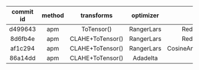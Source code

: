 <!--
 * @Author       : LiAo
 * @Date         : 2022-07-14 10:38:36
 * @LastEditTime : 2022-07-14 14:27:18
 * @LastAuthor   : LiAo
 * @Description  : Please add file description
-->
| commit id | method |    transforms    | optimizer  |        lr_scheduler         | learning_rate | weight_decay | batch_size | Accuracy |
| :-------: | :----: | :--------------: | :--------: | :-------------------------: | :-----------: | :----------: | :--------: | :------: |
|  d499643  |  apm   |    ToTensor()    | RangerLars |      ReduceLROnPlateau      |     0.005     |     0.00     |     8      |  0.7677  |
|  8d6fb4e  |  apm   | CLAHE+ToTensor() | RangerLars |      ReduceLROnPlateau      |     0.005     |     0.00     |     16     |  0.8256  |
|  af1c294  |  apm   | CLAHE+ToTensor() | RangerLars | CosineAnnealingWarmRestarts |     0.005     |     1e-5     |     16     |  0.7363  |
|  86a14dd  |  apm   | CLAHE+ToTensor() |  Adadelta  |           StepLR            |     0.005     |     1e-5     |     16     |          |
